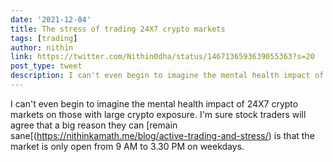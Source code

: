 ```yaml
---
date: '2021-12-04'
title: The stress of trading 24X7 crypto markets
tags: [trading]
author: nithin
link: https://twitter.com/Nithin0dha/status/1467136593639055363?s=20
post_type: tweet
description: I can't even begin to imagine the mental health impact of 24X7 crypto markets on those with large crypto exposure...
---
```


I can't even begin to imagine the mental health impact of 24X7 crypto markets on those with large crypto exposure. I'm sure stock traders will agree that a big reason they can [remain sane[(https://nithinkamath.me/blog/active-trading-and-stress/) is that the market is only open from 9 AM to 3.30 PM on weekdays.
